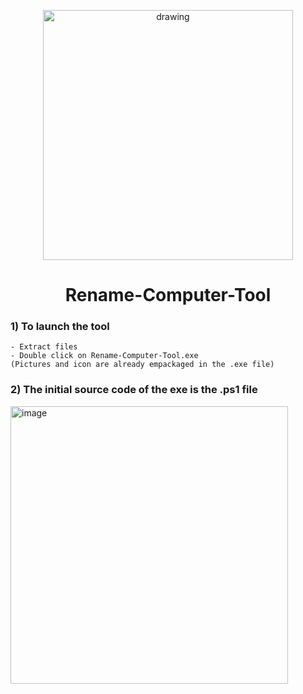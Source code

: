 <p align="center">
    <img src="https://user-images.githubusercontent.com/114468569/236483898-d9d94370-3a77-4262-8349-f592b859f3f9.png" alt="drawing" style="width:400px;">
</p>

<div align="center">
    <h1> 
        Rename-Computer-Tool
    </h1>
</div>

### 1) To launch the tool
```
- Extract files
- Double click on Rename-Computer-Tool.exe
(Pictures and icon are already empackaged in the .exe file) 
```
### 2) The initial source code of the exe is the .ps1 file 

<img width="444" alt="image" src="https://github.com/SentinelSamuel/Change-Domain/assets/114468569/0f67c74c-f197-4c36-bc53-730d2b7a1d24">

